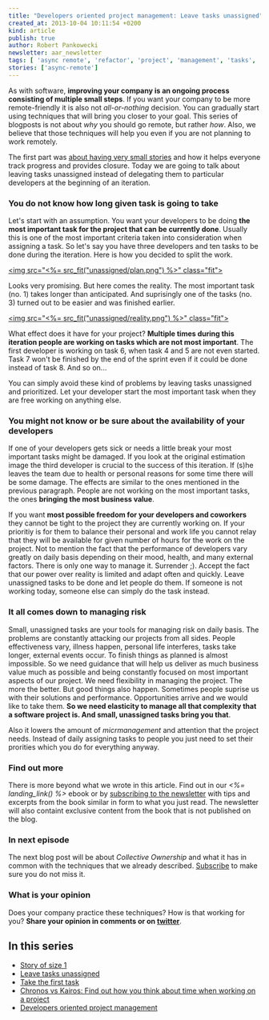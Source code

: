 ```yaml
---
title: "Developers oriented project management: Leave tasks unassigned"
created_at: 2013-10-04 10:11:54 +0200
kind: article
publish: true
author: Robert Pankowecki
newsletter: aar_newsletter
tags: [ 'async remote', 'refactor', 'project', 'management', 'tasks', 'story' ]
stories: ['async-remote']
---
```


As with software, **improving your company is an ongoing process consisting of
multiple small steps**. If you want your company to be more remote-friendly it
is also not _all-or-nothing_ decision. You can gradually start using techniques that
will bring you closer to your goal. This series of blogposts is not about
_why_ you should go remote, but rather _how_. Also, we believe that those techniques
will help you even if you are not planning to work remotely.

The first part was [about having very small stories](/2013/09/story-of-size-1/)
and how it helps everyone track progress and provides closure.
Today we are going to talk about leaving tasks unassigned instead of delegating
them to particular developers at the beginning of an iteration.

<!-- more -->

### You do not know how long given task is going to take

Let's start with an assumption. You want your developers to be doing **the most
important task for the project that can be currently done**. Usually this is one
of the most important criteria taken into consideration when assigning a task. So
let's say you have three developers and ten tasks to be done during the iteration.
Here is how you decided to split the work.

<a href="/assets/images/unassigned/plan.png" rel="lightbox"><img src="<%= src_fit("unassigned/plan.png") %>" class="fit"></a>

Looks very promising. But here comes the reality. The most important task (no. 1)
takes longer than anticipated. And suprisingly one of the tasks (no. 3) turned out to
be easier and was finished earlier.

<a href="/assets/images/unassigned/reality.png" rel="lightbox"><img src="<%= src_fit("unassigned/reality.png") %>" class="fit"></a>

What effect does it have for your project? **Multiple times during this iteration
people are working on tasks which are not most important**. The first developer is
working on task 6, when task 4 and 5 are not even started. Task 7 won't be
finished by the end of the sprint even if it could be done instead of task 8.
And so on...

You can simply avoid these kind of problems by leaving tasks unassigned and
prioritized. Let your developer start the most important task when they are
free working on anything else.

### You might not know or be sure about the availability of your developers

If one of your developers gets sick or needs a little break your most
important tasks might be damaged. If you look at the original estimation
image the third developer is crucial to the success of this iteration. If (s)he
leaves the team due to health or personal reasons for some time there will
be some damage. The effects are similar to the ones mentioned in the previous
paragraph. People are not working on the most important tasks, the ones
**bringing the most business value**.

If you want **most possible freedom for your developers and coworkers** they cannot
be tight to the project they are currently working on. If your prioritiy is
for them to balance their personal and work life you cannot relay that they will
be available for given number of hours for the work on the project. Not to
mention the fact that the performance of developers vary greatly on daily
basis depending on their mood, health, and many external factors. There is only
one way to manage it. Surrender ;). Accept the fact that our power over reality
is limited and adapt often and quickly. Leave unassigned tasks to be done and let people
do them. If someone is not working today, someone else can simply do the task
instead.

### It all comes down to managing risk

Small, unassigned tasks are your tools for managing risk on daily basis.
The problems are constantly attacking our projects from all sides. People
effectiveness vary, illness happen, personal life interferes, tasks take longer,
external events occur. To finish things as planned is almost impossible. So
we need guidance that will help us deliver as much business value much as possible
and being constantly focused on most important aspects of our project. We need
flexibility in managing the project. The more the better. But good things also
happen. Sometimes people suprise us with their solutions and performance.
Opportunities arrive and we would like to take them. **So we need elasticity to
manage all that complexity that a software project is. And small, unassigned
tasks bring you that**.

Also it lowers the amount of _micrmanagement_ and attention that the project
needs. Instead of daily assigning tasks to people you just need to set their
prorities which you do for everything anyway.

### Find out more

There is more beyond what we wrote in this article. Find out in our
_<%= landing_link() %>_ ebook
or by [subscribing to the newsletter](<%= aar_newsletter_subscription_link %>)
with tips and excerpts from the book similar in form to what you just read.
The newsletter will also containt exclusive content from the book that is
not published on the blog.

### In next episode

The next blog post will be about _Collective Ownership_ and what it has in
common with the techniques that we already described. [Subscribe](<%= aar_newsletter_subscription_link %>)
to make sure you do not miss it.

### What is your opinion

Does your company practice these techniques? How is that working for you?
**Share your opinion in comments or on [twitter](https://twitter.com/intent/tweet?source=webclient&text=I+just+read+newest+%40arkency+blogpost+and+completely+disagree+%3AP)**.

## In this series

* [Story of size 1](/2013/09/story-of-size-1/)
* [Leave tasks unassigned](/2013/10/refactor-to-remote-leave-tasks-unassigned/)
* [Take the first task](/2013/10/take-the-first-task/)
* [Chronos vs Kairos: Find out how you think about time when working on a project](/2013/11/chronos-and-kairos/)
* [Developers oriented project management](/async-remote/)
